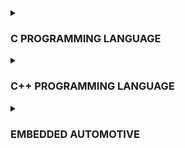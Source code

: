  <details><summary><h3>C PROGRAMMING LANGUAGE</h3></summary>
 
<!-- ----------------------------------C Bassic-------------------------------------------- -->


<details>
  <summary><h4>C BASIC </h4></summary>

#### 1. Type Data and Libraries:

Trong ngôn ngữ C, thì sẽ có các thư viện chuẩn có sẵn như:
```C
 #include<stdio.h>
 #include<stdlib.h>
 #include<stdint.h> 
```
   Các loại kiểu dữ liệu được dùng trong C và tuỳ thuộc vào kiến trúc của vi xử lý mà các kiểu dữ liệu có kích thước khác nhau:

 <img src="https://web888.vn/wp-content/uploads/2022/03/C-Datatypes-Range-and-Sizes.webp">
 

   Trong Embedded System thì ta sẽ sử dụng thư viện:
```C 
#include <stdint.h>
```
 
**Example:**
```C
#include<stdio.h>
#include<stdint.h>

uint8_t var; // 1 byte  // 2^8=256 //Giá trị từ 0 to 255
uint32_t var2;// 4 byte // 2^32 memmory //Giá trị  0 den 2^32-1
int16_t var3;// 2 byte // 2^16 memory //Giá trị -(2^16)/2 to (2^16)/2 -1
```
#### 2. Typedef:
  
- Được dùng để thay đổi tên cho kiểu dữ liệu.
```c
 typedef struct 
 {
    float x;
    float y;
 }ToaDo;          // dung typedef doi ten du lieu struct

typedef int typeint;// dung typedef de doi ten int

 typeint a=10;   // khai bao a theo typeint
 ToaDo data;     //  khai bao data theo ToaDo
```

#### 3. Function:
 
 Trong C, thì sẽ hai loại hàm trả về giá trị hoặc không có kiểu trả về. Ngoài ra còn có hàm trả lại địa chỉ.
 ```c
 // Hàm không có kiểu trả về
 void test (){
    printf("Gia tri ham so\n");
 }
// Hàm trả lại giá trị là kiểu int
 int tong(int a, int b){
     return a + b;
 }
 // Hàm trả lại địa chỉ của 1 đối tượng
 int *ptr(){   // Hàm trả lại địa chỉ 
    static int x = 10;
    return &x;
 }
 ```
#### 4. Enum:
  Là kiểu dữ liệu liệt kê trong C, các member sẽ được giá trị và các member kế sau sẽ được + 1. Dùng typedef để thay đổi tên dữ liệu.

  **Tóm lại:**
  + Giá trị của các phần tử sẽ bằng 0 -> N-1 nếu không gán giá trị ban đầu
  + Giá trị của phần tử sau sẽ tăng lên 1 đơn vị so với phần tử đứng trước
 ```c
 typedef enum{
     Thu2,
     Thu3, 
     Thu4,
     Thu5, 
     Thu6,
}Thu;

Thu x;
 ```
#### 5. For loop:
Vòng lặp for sẽ có 3 phần: Khởi tạo biến -> So sánh điều kiện -> Thay đổi giá trị.

```c
for(uint8_t i=0; i<10;i++) // khoi tao bien, condition of i, change value
    {
        printf("Gia tri: %d\n", i); // gia tri man hinh
    }

    // break in loop
     for(uint8_t i=0; i<10;i++) 
    {
        if(i>6) break;// when meet break then exit loop
        printf("Gia tri: %d\n", i); 
    }

    // continious in loop
     for(uint8_t i=0; i<10;i++) 
    {
        if(i>6) continue;;// when meet continious cancel 
        //cau lenh ben duoi and quay lai vong lap
        printf("Gia tri: %d\n", i); 
    }

```
#### 6. While:
Đối với while thì sẽ thực hiện kiểm tra điều kiện sau đó mới thực hiện câu lệnh bên dưới.
```c
 // loop while

    while (i<10)// nếu thoả điều khiên trong while thì tiếp tục lệnh
    {
        printf("Gia tri cua dieu khien: %d\n",i);
        i++;
    }
```
#### 7. Do while:
Đối với do while thì sẽ thực hiện câu lệnh trước rồi mới kiểm tra điều kiện.
```c
// do while
  do
   {
    printf("Gia tri la : %d\n", x);
    x++;
   } while (x<10);
```
#### 8. If else:
Đối với trường hợp này nếu 1 trong các điều kiện thoả thì thoát và xuống câu lệnh bên dưới.
```c
if (y>=8)
   {
    printf("Gioi ");
   }
else if (y>=7)
   {
    printf("Kha ");
   }
else
   {
     printf("Trung Binh ");
   }

```
Đối với trường hợp này thì sẽ so sánh các trường hợp nếu thoả thì thoát và xuống câu lệnh bên dưới. Ở kiểu này thì nó sẽ làm tốn thời gian xử lý hơn.
  ```c
  if (y>=8)
   {
    printf("Gioi ");
   }
   if (y>=7)
   {
    printf("Kha ");
   }
   if (y<=5)
   {
     printf("Trung Binh ");
   }
   
  ```
  #### 9. Switch case:
Đối vơi switch case thì sẽ so sánh từng case sẽ thực hiện. Cần phải phải có `break` để thoát ra nếu không nó sẽ thực hiện lệnh bên dưới. Nếu không có trường hợp nào thoả thì xuống `default` thực hiện.
  ```c
  switch (thu)
   {
   case Thu2:
    printf("Thu 2\n");
    break;
   case Thu3:
    printf("Thu 3\n");
    break;
   case Thu4:
    printf("Thu 4\n");
    break;
   case Thu5:
    printf("Thu 5\n");
    break;
   case Thu6:
    printf("Thu 6\n");
    break;
   default:
   printf("Khong hop le\n");
    break;
   }
  ```
</details>



<details>
<summary><h4>POINTER</h4></summary>

#### 1. Khái niệm về Pointer?

* Là biến sẽ lưu giá trị là địa chỉ bộ nhớ/ô nhớ của đối tượng mà nó trỏ đến.

* Để trỏ đến lưu địa chỉ của đối tượng thì biến con trỏ phải được khai báo đúng kiểu dữ liệu.
- Bộ nhớ RAM chứa rất nhiều ô nhớ, mỗi ô nhớ có kích thước 1 byte.
- Mỗi ô nhớ có địa chỉ duy nhất và địa chỉ này được đánh số từ 0 trở đi. Nếu CPU 32 bit thì có 2^32 địa chỉ có thể đánh cho các ô nhớ trong RAM.

![pointer](https://gochocit.com/wp-content/uploads/2021/09/dia-chi-don-vi-nho-duoc-danh-dia-chi.png)

* Khi khai báo biến, trình biên dịch dành riêng một vùng nhớ với địa chỉ duy nhất để lưu biến. Trình biên dịch có nhiệm vụ liên kết địa chỉ ô nhớ đó với tên biến. Khi gọi tên biến, nó sẽ truy xuất tự động đến ô nhớ đã liên kết với tên biến để lấy dữ liệu. 

![pointer](https://gochocit.com/wp-content/uploads/2021/09/dia-chi-cua-bien-la-dia-chi-o-nho-dau-tien.png)
    
```c
 int *ptr= &a;

 printf("Dia chi cua a : %p\n", &a);

 printf("Dia chi cua a : %p\n", ptr);

 printf("Gia tri cua a : %p\n", *(&a));

 printf("Gia tri cua a : %p\n", *ptr);
```
  
#### 2. Kích thước của  biến con trỏ

Thực tế kích thước con trỏ sẽ phụ thuộc vào kiến trúc của vi xử lý:

- Kiến trúc 32 bit/8 bit = 4 bytes
- Kiến trúc 64 bit/8 bit = 8 bytes
- Kiến trúc 16 bit/8 bit = 2 bytes

#### 3. Khai báo con trỏ:
  <`kiểu dữ liệu`>  *<`tên biến`>

**Các kiểu dữ liệu khai báo con trỏ**
  
  ```C
  int *ptr1; // khai báo con trỏ để trỏ tới biến kiểu nguyên 
  float *ptr2; // khai báo con trỏ để trỏ tới biến kiểu thực 
  char *ptr3; // khai báo con trỏ để trỏ tới biến kiểu ký tự 
```

 *Example :*
```C
#include <stdio.h>
int main(){
	int *ptr=&a;
	printf("dia chi a %p\n",&a);
	printf("gia tri ptr %p\n",ptr);
	printf("gia tri cua a :d\n",*ptr);
return 0;
}
```
#### 4. Con trỏ Void: 

*Khai báo* : void *ptr;

Void *ptr là con trỏ có thể trỏ lưu địa chỉ tất cả các đối tượng với kiểu dữ liệu khác nhau. Nhưng để lấy giá trị tại các đối tượng đó thì cần ép kiểu dữ liệu cho con trỏ.

```C
printf("test i=%d\n",(int*)ptr); //ép kiểu ptr về int
```
Nếu muốn lấy giá trị tại địa chỉ
```C
printf("test i=%d\n",*(int*)ptr);  
```
**Example:**
```c
//con tro void
int i=10;
double d=10.3;   
char c='A';

void *ptr=NULL; // con trỏ void sẽ lưu Null(giá trị 0 ) sẽ không biến thành con trỏ rác

void test(){
    printf("This is a test\n");
 }

ptr=&d;
printf("Gia tri tai dia chi: %lf ",*((double*)ptr));// Lấy giá trị của đối tượng khi con trỏ void trỏ đến và ép kiểu dữ liệu double cho ptr

ptr=&c;
printf("Gia tri tai dia chi: %c ",*((char*)ptr));// Lấy giá trị của đối tượng khi con trỏ void trỏ đến và ép kiểu dữ liệu char cho ptr

ptr=&i;
printf("Gia tri tai dia chi: %d ",*((int*)i));// Lấy giá trị của đối tượng khi con trỏ void trỏ đến và ép kiểu dữ liệu int cho ptr

ptr=&test;
printf("Dia chi ham test : %p\n ", ptr);// Lấy địa chỉ của hàm test
```

#### 5. Con trỏ hàm:

**`<kiểu trả về> (*tên con trỏ)(input parameter)`**
* Là con trỏ lưu trữ địa chỉ của một hàm, ta có thể gọi hàm(với các input parameter) mà thông qua biến đó trỏ tới như sau:

`**Ngoài ra, ép kiểu con trỏ trỏ đến object thành con trỏ hàm:**`

```c
 void *ptr3=NULL;// con trỏ void
    
 ptr3=&Tich1;// tro den luu dia chi ham Tich

((void(*)(int,int))ptr3)(8,4); // ép kiểu về con trỏ thành con trỏ hàm với hai input parameter
```

**Example về Pointer hàm nhận với input paramater kiểu int và trả về dữ liệu kiểu void.**
```C
void (*func)(int,int);// khai báo con trỏ hàm với hai input parameter
```
*Các function:*
```c
void Tong(int a, int b){
    printf("Tong cua %d va %d: %d\n",a,b,a+b);
}

void Hieu(int a, int b){
    printf("Hieu cua %d va %d: %d\n",a,b,a-b);
}

void Tich1(int a, int b){
    printf("Multiple cua %d va %d: %d\n",a,b,a*b);
}

int Tich2(int a, int b){ // hàm trả về kiểu int
    return a*b;
}

void Divide(int a, int b){
    printf("Divide cua %d va %d: %lf\n",a,b, (double) a/b);
}
```

```C
int main(){

      void(*ptr1)(int,int);// khai báo con trỏ hàm kiểu void

      ptr1=&Tong;// lưu địa chỉ hàm Tong
      ptr1(4,5); // Cho hàm Tong với hai input parameter

      ptr1=&Hieu;// lưu địa chỉ hàm Hieu
      ptr1(8,2); // Cho hàm Hieu với hai input parameter

      ptr1=&Tich1;// lưu địa chỉ hàm Tich1
      ptr1(2,4);  // Cho hàm Tich1 với hai input parameter

      ptr1=&Divide;// lưu địa chỉ hàm Divide
      ptr1(6,2);   // Cho hàm Divide với hai input parameter

      int(*ptr2)(int,int)=&Tich2;// khai báo con trỏ hàm kiểu int 
      ptr2(5,6);                 // Cho hàm Tich2 với hai input parameter               
}
```

**Ngoài ra, ta có thể dùng hàm function với input paramater là  `con trỏ hàm` với hai `biến kiểu int`**
```c
void Tinhtoan(void(*func)(int,int),int a, int b){    // input: con trỏ hàm và hai biến kiểu int
      printf("Tinh Toan\n");
     func(a,b);                                      // input : a và b
}


int main(){

   Tinhtoan(&Tong,9,9);  // Cung cấp input cho hàm Tinhtoan

   Tinhtoan(&Divide,9,4); // Cung cấp input cho hàm Tinhtoan
 
}
```
**Sủ dụng một mảng con trỏ để trỏ đến lưu trữ địa chỉ các hàm:**

```C
int main(){

void *arr[]={&Tong,&Hieu,&Tich1,&Divide};// Mảng của con trỏ lưu địa chỉ các hàm

((void(*)(int,int))arr[2])(6,7);// ép kiểu con tro arr[2] thành con tro hàm 

((void(*)(int,int))arr[0])(8,6);// ép kiểu con tro arr[0] thành con tro hàm 

return 0;
}
```
### Tại sao phải dùng con trỏ Null?

`Con trỏ NULL`: khi khai báo 1 con trỏ phải gán địa chỉ cho nó, nếu khai báo chưa sử dụng thì khai báo thành con trỏ NULL ( lưu giá trị 0 ), không gán trị cho thì nó sẽ là con trỏ rác và trỏ đến lưu địac chỉ rác.


#### 7.Pointer to pointer:
* Cũng là một biến con trỏ nhưng sẽ lưu giá trị là địa chỉ của một biến con trỏ khác thay vì lưu địa chỉ của một đối tượng.

```C
int *ptr=&a;// ptr1 trỏ đến lưu địa chỉ của biến a
int **ptr1= &ptr; // ptr1 đến trỏ đến lưu địa chỉ của ptr

printf("Gia tri: %p",*(ptr1))// lấy giá trị mà ptr1 lưu địa chỉ đó là ptr

printf("Gia tri: %d",*(ptr))// lấy giá trị mà ptr lưu địa chỉ đó là a

printf("Gia tri: %d",*(*ptr1))// lấy giá trị địa chỉ a
```
* Lưu ý: Khi nào dùng input parameter là con trỏ và biến. Dùng biến khi ta không muốn thay đổi giá trị của biến trong hàm. Dùng con trỏ khi ta có thể thay đổi giá trị biến sử dụng trong hàm.
```c
   test(int *ptr, int a);

   test(&a,5);
```
#### 7. CON TRỎ HẰNG :
```c
int i = 10;
const int *ptr = &i;  // con trỏ hằng
*ptr = 89;  // lỗi vì không thể thay đổi giá trị của i thông qua con trỏ ptr chỉ có thể thay đổi giá trị qua i
// Chỉ thay đổi được địa chỉ mà biến con trỏ lưu
ptr = &x;   // thoả
x = 50;     // thoa
```

#### 8. HẰNG CON TRỎ :
```c
int i = 10;
int* const ptr = &x;
*ptr = 15;  // thay đổi giá trị i thông qua con trỏ ptr
px = &y;   // không thể thay đổi giá trị địa chỉ mà ptr lưu
```
#### 9. Chức năng CONST :
```c
void test(){
    const int a=10; // khoi tao phan vung Stack 
                   // thoat hoi ham thi thu hoi vung nho
//Các biến khai báo cục bộ và input parameter đều được lưu ở phân vùng Stack trừ cục bộ static
}
```
*Lưu ý: Các biến khai báo ở các phân vùng nhớ Text, Data, BSS thì khai báo toàn cục mới có hiệu lực, trừ biến cục bộ static ở Data và BSS*

**Example:**
```c
int arr[] = {6, 9, 5};

void string(const int arr[]){    //khi có const thì ta không thể thay đổi giá trị của các phần tử mảng

int main(){
   string(arr);
}
}
```
```c

void test1(const int a)// 0xa2 k de thay gia tri 20 khi co "const"
{

}

int main(int argc, char const *argv[])
{
  
    int b=20;// 0xc1
    test1(b);// gan gia tri 20
    printf(""Gia tri : %d);
    return 0;
}
```
*Lưu ý :*
```c
typedef struct main
{
    int x;
    int y;
}Point;
// chỉ là kiểu dữ liệu (format) chưa được khởi động bên trong phân vùng nhớ

Point x =(1,3);// khởi tạo phân vùng nhớ
```

</details>


<details>
<summary><h4>MEMORY LAYOUT</h4></summary>

**Sơ đồ phân vùng nhớ trên RAM Memory:**


|          Stack          |
| :---------------------: |
|            ↓            |
|            ↑            |
|          Heap           |
| Bss(Uninitialized data) |
| Data(Initialized data)  |
|          Text           |
	
#### 1. Phân vùng Text:
- Khi nạp source chương trình cho vi xử lý thì sẽ được lưu ở bộ nhớ Flash, cho dù tắt nguồn thì data và thông tin ở Flash vẫn không bị mất. Khi ta khởi động thì source program sẽ copy trong bộ nhớ Flash sang bộ nhớ RAM vào phân vùng TEXT, khi tắt nguồn thì data trong bộ nhớ RAM sẽ bị reset lại. Tốc độ truy xuất ở bộ nhớ RAM sẽ nhanh hơn so với bộ nhớ Flash.Thực tế, bộ nhớ Flash cũng có thể truy xuất dữ liệu ra nhưng tốc độ truy xuát sẽ bị chậm hơn.

- Chỉ quyền truy cập chỉ Read và nó chưa lệnh để thực thi nên tránh sửa đổi instruction.

- Chứa khai báo hằng số (constant) trong chương trình thì sẽ không bị thay đổi.
```c
const int b =20;// Khai bao constant duoc luu phan vung o TEXT
```

#### 2. Phân vùng Data:

- Quyền truy cập là Read và Write.
 ```c
  int a=30;// khai bao biến toàn cục phân sẽ lưu phân vùng Data
  a=20 ;  // cho quyền write biến toàn cục
  printf("a= %d\n", a);
 ```

- Chứa biến toàn cục or biến static với giá trị khởi tạo khác không.
```c
int a=9;// Biến toàn cục ở  phầnn vung Data
static int d=8;// Bien global/Local static ở phân vùng Data
```
- Được giải phóng/thu hồi khi kết thúc vòng đời của chương trình.

#### 3. Phân vùng BSS:

- Quyền truy cập là Read và Write.
 ```c
  int b=0;
  // khai bao biến toàn cục phân vùng BSS
  b=20 ;  // write biến toàn cục
  printf("b= %d\n", b);
 ```

- Chứa biến toàn cục or biến static với giá trị khởi tạo khác không.
```c
int a;
int a=0;
// Biến global được phân vung BSS
static int d=0;// Bien global/local static được phan vùng ở BSS
```
- Được giải phóng/thu hồi khi kết thúc vòng đời của chương trình.
     
####  4. Phân vùng Stack:

- Quyền truy cập là read và write.

  ```c
    int a=20// Bien local ở phân vùng Stack
    a=10;
    printf("a= %d\n", a);
  ```
- Được sử dụng cấp phát cho biến local, input parameter của hàm,…
  ```c
   void Tong(int a, int b){   // hai bien input parameter a va b duoc phan vung o Stack

   int c;// bien local o phan vung o Stack
   c=a+b;// thuc hien phep tong a + b ở bộ ALU tính toán (bo xu ly trung tam)
  
   printf("Tong cua a va b: %d\n", c);
  
   printf("Dia chi cua a: %p\n", &a);  // 
   printf("Dia chi cua b: %p\n", &b);
   printf("Dia chi cua c: %p\n", &c);
   }
  ```

- Sẽ được giải phóng/thu hồi vùng nhớ khi ra khỏi block code/hàm
  ```c
   Tong(5,7);      // khoi tao int a // 0x01
    //             // khoi tao int b // 0xc0
    //             // khoi tao int c // 0xd0
   printf("-------\n");
   // sau khi thoat khoi function thi no se thu hoi bo nho
   Tong(8,4);       // se truy cap vao bo nho Stack de luu
   // khởi tạo các biến a b c có thể cùng địa chỉ đã thu hồi
  ```

#### 5. Phân vùng Heap:

*Tại sao phải cấp phát bộ nhớ động. Vì thực tế khi khai báo 1 mảng tĩnh thì nó mảng tĩnh không thể thay đổi được kích thước mảng cũng như số lượng phần tử của mảng:*

  ```c
 uint32_t arr[]={1,7,3,5,9};// mảng tĩnh không thay đổi được kích thước va được lưu ở phân vùng Stack.

 for (uint32_t i = 0; i < 5; i++)
 {
    printf("dia chi %d: %p\n",i+1,arr + i);
 }
  ```

- Quyền truy cập là read và write.

-Các hàm được sử dụng để cấp phát bộ nhớ động như: Malloc, Realloc.
- Sẽ được giải phóng/ thu hồi vùng nhớ khi gọi hàm free().
```c
    uint16_t *ptr= (uint16_t*)malloc(sizeof(uint16_t)*5);
    // 0x01 0x02 0x03 0x04 0x05
    // no se cap phat vung nho dong o vung nho Heap

    for (uint8_t i = 0; i < 5; i++)// bien i duoc phan vung Stack
    {
        ptr[i]=2*i;
    }
    for (uint8_t i = 0; i < 5; i++)//  bien i duoc phan vung Stack
    {
      printf("Gia tri i = %d\n", ptr[i]);
    }
   // Khi do cac phan tu của mang dong la: ptr[0], ptr[1], ptr[2], ptr[3], ptr[4]...

    printf("Dia chi: %d\n",sizeof(ptr[4])); // kich thuoc phan tu

    // Thay doi kich thuoc vung nho
    ptr=(uint16_t*)realloc(ptr,sizeof(uint16_t)*7);// thay doi kich thuoc cua vung nho
    
    
    for (uint8_t i = 0; i < 7; i++)
    {
        ptr[i]=2*i;
    }
    for (uint8_t i = 0; i < 7; i++)
    {
      printf("Gia tri i = %d\n", ptr[i]);
    
    // Cac malloc, calloc, realloc thi bo nho thi duoc luu phan vung nho Heap

    free(ptr);// Sau khi cap phat bo nho dong thi can giai phong/thu hoi bo nho 
```
**Cấp phát bộ nhớ động trong C : Malloc, Calloc, Realloc**

Cú pháp khai báo phân vùng nhớ động thường gặp:
```C
void * malloc (size_t size);
void * realloc (size_t num, size_t size);
void * calloc (size_t count ,size_t size);
```
 * Dùng  malloc tạo ra vùng nhớ động trên Heap và biến con trỏ trỏ đến.
 * Dùng  realloc để thay đổi kích thước vùng nhớ động của phần tử khi mà biến con trỏ trỏ đến.
 * Dùng  calloc cũng giống malloc thì các phần tử trên vùng nhớ động thì nó đều sẽ có giá trị là 0.
   
   `Cả ba hàm đều trả về là địa chỉ(Pointer kiểu void) cho nên ta cần phải ép kiểu dữ liệu hàm`
* Example
```C
// cú pháp malloc, realloc

uint8_t *ptr=(uint8_t*)malloc(sizeof(uint8_t)*5);          // tao vung nho 5 byte với mỗi phần từ là 1 byte
unit16_t *ptr=(uint16_t*)malloc(sizeof(unit16_t)*5);      // tao ra 1 mang voi 5 phan tư. Moi phan tu co kich thuoc 2 byte
```
 Dùng `free` : để thu hồi vùng nhớ.
```C
 free(ptr); // giai phong bo nho dong o phan vung Heap
```

#### 6. Stack và Heap

• Phân vùng nhớ Heap và Stack đều được lưu trữ trong RAM khi chương trình được thực thi.

• Bộ nhớ Stack được dùng để lưu trữ các biến cục bộ trong hàm, tham số truyền vào... Truy cập vào bộ nhớ này rất nhanh và được thực thi khi chương trình được biên dịch.

• Bộ nhớ Heap được dùng để lưu trữ vùng nhớ cho những biến con trỏ để trỏ cấp phát bộ nhớ động cho các hàm malloc - calloc - realloc.

**Kích thước vùng nhớ**

* Stack: kích thước của bộ nhớ Stack là cố định, tùy thuộc vào từng hệ điều hành, ví dụ hệ điều hành Windows là 1 MB, hệ điều hành Linux là 8 MB (lưu ý là con số có thể khác tùy thuộc vào kiến trúc hệ điều hành của bạn).

* Heap: kích thước của bộ nhớ Heap là không cố định, có thể tăng hoặc giảm do đó sẽ đáp ứng được nhu cầu lưu trữ dữ liệu của chương trình.

**Đặc điểm vùng nhớ**
  
* Stack: vùng nhớ Stack được quản lý bởi hệ điều hành, dữ liệu được lưu trong Stack sẽ tự 
động hủy khi hàm thực hiện xong công việc của mình.

* Heap: Vùng nhớ Heap được quản lý bởi lập trình viên (trong C hoặc C++), dữ liệu trong Heap sẽ không bị hủy khi hàm thực hiện xong, điều đó có nghĩa bạn phải tự tay hủy vùng nhớ bằng câu lệnh `free (trong C)`, và `delete() hoặc delete [] (trong C++)`, nếu không sẽ xảy ra hiện tượng rò rỉ bộ nhớ. 

*`Lưu ý: việc tự động dọn vùng nhớ còn tùy thuộc vào trình biên dịch trung gian.`*

  **Vấn đề lỗi xảy ra đối với vùng nhớ**
  
* Stack: bởi vì bộ nhớ Stack cố định nên nếu chương trình bạn sử dụng quá nhiều bộ nhớ 
vượt quá khả năng lưu trữ của Stack chắc chắn sẽ xảy ra tình trạng tràn bộ nhớ Stack 
(Stack overflow), các trường hợp xảy ra như bạn khởi tạo quá nhiều biến cục bộ, hàm đệ 
quy vô hạn,...

Ví dụ về tràn bộ nhớ Stack với hàm đệ quy vô hạn:
```C
 int foo(int x){
 printf("De quy khong gioi han\n");
 return foo(x);
}
```

- Heap: Nếu bạn liên tục cấp phát vùng nhớ mà không giải phóng thì sẽ bị lỗi tràn vùng nhớ Heap (Heap overflow).

- Nếu bạn khởi tạo một vùng nhớ quá lớn mà vùng nhớ Heap không thể lưu trữ một lần 
được sẽ bị lỗi khởi tạo vùng nhớ Heap thất bại.

Ví dụ trường hợp khởi tạo vùng nhớ Heap quá lớn:
```C
int *A = (int *)malloc(18446744073709551615);
```

</details>


<details>
<summary><h4>VARIABLES</h4></summary>

Biến static được cấp phát bộ nhớ trong data segment

#### 1. Static local variable:

Khi 1 biến cục bộ được khai báo với từ khóa static và ô nhớ không bị thu hồi khi hàm kết thúc, chỉ có thể được gọi trong hàm khởi tạo ra nó. Mỗi lần hàm được gọi, giá trị của biến dó sẽ là giá trị lần gần nhất hàm được gọi.
```C

#include<stdio.h>
 
 void test(){
    static int a=10;// bien static local o phan vung nho Data
                    // doi voi bien static sau khi ket thuc chtr thi khong bi thu hoi bo nho
   printf("Gia tri : %d\n", a);
    a++;
 }
 
int main() {

     test();          //giá trị của x sẽ là 10
     test();          //giá trị của x tăng lên 1 đơn vị là 11
     test();          //giá trị của x tăng lên 1 đơn vị là 12
   return 0;
}
```
Kết quả:
`10
11
12`

#### 2. Static global variable:
Biến static toàn cục ta chỉ có thể sử dụng biến đó trong File của nó, các File khác không truy cập được. 
```C
// biến a này chỉ được sử dụng trong file main.c
static int a;    // được phân vùng nhớ BSS.

// hàm test() này chỉ được sử dụng trong file main.c
static void test() {};   
```

#### 3. Extern:
Dùng để lấy hàm/biến trong một file nào đó của Folder để sử dụng (trừ static hàm/biến).

```c
 extern void test();// lấy hàm test() từ file khác

 extern int count;// lấy biến count từ file khác
// Sau khi đó test và biến count cả hai file là như nhau
```

#### 4. Volatile:

* Được dùng trong lập trình nhúng (Embedded System) với từ khóa volatile
* Việc khai báo biến volatile để tránh những lỗi sai khó phát hiện do tính năng optimization của compiler.

```c
 volatile int test;// thong bao cho complier khong duoc phep toi uu biến test;

    while (1)
    {
      test =readDataUART(); // doc tin hieu trạng thái từ phần cứng

      A();
      B();
      C();
    }
     
```

   #### 5. Register:

  - Việc dùng lệnh `register` có nghĩa là ta se lưu biến khởi tạo trên thanh ghi thay vì ta phải lưu biến trên bộ nhớ RAM.
 
    
   <img src="https://i.imgur.com/Q4Vnowf.jpg">

  ```C
  int a=10;// khai báo biến trên phần vùng stack trên RAM
  a=a+20;
  ```
 *Khi ta khởi tạo vùng nhớ cho a trên bộ nhớ RAM thì phép toán a+20 sẽ lấy từ bộ nhớ RAM sang register rồi qua bộ ALU(bộ xử lý trung tâm) để thực hiện phép tính toán. Sau đó, ALU sẽ chuyển giá trị về cho register rồi về RAM. Chính vì vậy nó sẽ là mất thời gian, khi ta dùng `register` để khởi tạo vùng nhớ cho a trên thanh ghi thì ta chỉ cần trao đổi giữa ALU với thanh ghi.*
 *Thực tế, hiện nay tốc độc trao đổi giữa RAM và thanh ghi cũng rất nhanh nhưng đối với một số vi điều khiển thì còn đang khá chậm. Thanh ghi cũng giống như bộ nhớ RAM nhưng khả năng lưu data không lớn.
 
 ```c
  register int x=10;//  khởi tạo bộ nhớ cho a  tren thanh ghi register cho nen toc do xu ly nhanh hon so voi luu tren RAM

  ```
  

</details>



<details>
<summary><h4>STRUCT & UNION </h4></summary>
	
#### 1. Struct:

* Kích thước của struct phụ thuộc vào kiểu dữ liệu lớn nhất để quét và phụ thuộc vào cách sắp xếp các member trong struct.
* Các member trong struct sẽ có địa chỉ liền kề nhau.
  Giải thích không đầy đủ: Kích thước của struct là kích thước của các member cộng lại với bộ nhớ đệm(pending).
*Example 1: Cách truy cập các member trong struct*
 - Tên của kiểu struct co thể do người dùng tự định nghĩa và dùng typedef.
```c
      typedef struct {
        uint8_t x;
        uint8_t y;
      }toaDo;
      int main(){
        toaDo M;  //hoặc {.x=10, .y=20};
        M.x = 10;
        M.y = 20;
        printf("toa do diem M: M.x = %d, M.y = %d\n", M.x, M.y);
        return 0;
      }
```
*Example2: Kích thước struct*

```C
 typedef struct
 {
    uint8_t x; // 1 byte     1 byte + 2 byte + 4byte + 1 bytes bo nho dem    = 8
    uint16_t z;// 2 bytes   
    uint32_t y;// 4 bytes    
    uint64_t t;// 8 bytes   8 byte                                           = 8           
 }toado;
// Do uint64_t là 8 byte theo dựa vào compiler của gcc thì mối lần quét là 8 byte.

 printf("Dia chi var: %d \n", sizeof(toado));// in cái kích thước cua struct
// ket qua : 8


//
   typedef struct
  {
    uint8_t x;// 1 byte      1 byte + 7 bytes bo nho dem
    uint16_t z;// 2 bytes    8 bytes
    uint32_t y;// 4 bytes    2 byte + 4 bytes + 2 bo nho dem 
    uint32_t t;// 4 bytes    4 bytes 
    uint64_t m;// 4 bytes
    uint32_t i;
  }toado;
```
#### 2. Union:

* Union là kiểu data do người dùng định nghĩa sẽ gồm các member với nhiều kiểu dữ liệu khác nhau nhưng các member sẽ có cùng địa chỉ. Tại 1 thời điểm thì ta chỉ nhận được một giá trị với từng kiểu loại dữ liệu của member.
* Ngoài ra kích thước của Union sẽ phục thuộc vào kiểu dữ liệu lớn nhất của member theo complie gcc để quét nần kích thước của Union có thể là bộ nhớ member lớn nhất + bộ nhớ đệm (pending).
Lưu ý: Các member đều có cùng vùng nhớ vậy khi dùng cái nào thì ta sẽ phải gọi từng member ra nếu gọi cùng lúc các member thì sẽ bị ghi đè. Tóm lại, khi mà ta thay đổi giá trị của một member thì sẽ ảnh hưởng đến các member khác. Khi trong quá trình truyền data thì tại 1 thời điểm ta có thể nhận giá trị của một kiểu dữ liệu của member duy nhất.
```C
 typedef union
 {
    uint8_t var1[5];  // 1 byte    15 bytes
    uint64_t var2[3]; // 8 byte    24 bytes
    uint32_t var3[7];//  4 byte    28 bytes     cho nên phải quét : 8 *4 = 32 bytes
 }typeunion;
// Do kiểu dữ liệu lớn nhất là uint64_t (8 byte) nên theo compiler gcc thì nó sẽ quét 8 byte. Cho nên kích thước Uinon là 28 bytes + 4 bytes bộ nhớ đệm = 32 byte

 int main(){
    // cách truy cập vào từng member của struct
    printf("Dia chi var1: %d \n", &(var.var1));// lấy địa chỉ member var1

    printf("Dia chi var2: %d \n", &(var.var2));// lấy địa chỉ member var2

    printf("Dia chi var3: %d \n", &(var.var3));// lấy địa chỉ member var2

    printf("Value of members: %d ", sizeof(typeunion));// kich thuoc union   

    // Kiểm tra việc lưu giá trị các membert trên cùng địa chỉ nhớ
    for (int i = 0; i < 5; i++)
    {
        /* code */
        var.var1[i]=i; // 0 1 2 3 4
    }
    
     for (int i = 0; i < 3; i++)
    {
        /* code */
        var.var2[i]=i*2; // 0 2 4
    }

     for (int i = 0; i < 6; i++)
    {
        /* code */
        var.var3[i]=i*3; // 0 3 6 9 12 15
    }

     for (int i = 0; i < 5; i++)
    {
      printf("%d ", var.var1[i]);
    }
 }
// ket qua: 0 3 6 9 12
```
**Example về việc dùng Union khi truyền frame data:**

```c
 typedef union 
 {
   struct 
    {
        uint8_t id[2];// 1 byte
        uint8_t data[3];// 1 byte
        uint8_t checkSum[1];// 1 byte     3 cai khong co buyte pending
    }object;

    uint8_t arr[6];
    /* data */
 }dataFrame;

 int main(){
    // data package tranmission: 1 byte ID
    //                           3 byte Data
    //                           1 byte checkSum
    //                           0x01 0xC2 0xF8 0xF2 0x0A7

    dataFrame test;

    test.object.id[0]=0x01;
    test.object.id[1]=0x03;
    test.object.data[0]=0x89;
    test.object.data[1]=0x08;
    test.object.data[2]=0xE4;
    test.object.checkSum[0]=0xE9;
 }

```
 **Ta cần dùng Debugger để quan sát quá trình truyền và nhân data giữa các member trong Union vởi mảng arr.**
 
#### 3. So sánh Struct và Union:

•	`Struct`: Dữ liệu của các member của struct được lưu trữ ở những vùng nhớ khác nhau. Do đó kích thước của 1 struct phụ thuộc vào kiểu dữ liệu lớn nhất   trong member để complier gcc để quét số bytes và cũngphụ thuộc các sắp xếp các member trong struct.

•	`Union` :  Các member sẽ có cùng 1 địa chỉ nhớ. Kích thước của union cũng phụ thuộc vào kiểu dữ liệu lớn nhất trong member để biết complie gcc biết quét số bytes. Cho nên kích thước của Union sẽ bằng member có kích thước lớn nhất + bộ nhớ đệm (pending).

*Lưu ý*: `Thực tế, việc quét số bytes bao nhiêu thì bản chất nó phụ thuộc vào architect của vi xử lý. Các trường hợp trên chỉ phụ thuộc vào kiểu dữ liệu lớn nhất quét là do complier gcc đã define lại aligment.`

</details>



<details>
<summary><h4>COMPLIER</h4></summary>
	
* Quy trình biên dịch là quá trình chuyển đổi từ ngôn ngữ bậc cao (NNBC) (C/C++, Pascal, Java…) sang ngôn ngữ máy để máy tính có thể hiểu và thực thi. Thực tế các ngôn
ngữ (Pascal,Jave, Python) khi biên dich sang ngôn ngữ máy thì nó đều phải được trải qua chuyển thành ngôn ngữ C.

<img src="https://tapit.vn/wp-content/uploads/2017/07/GCC_CompilationProcess.png">

![image](https://github.com/KhanhTruongTG/EMBEDDED-INTERVIEW-T7/assets/139245069/5354cfc4-a723-434e-b080-bf5669424864)

Chương trình ngôn ngữ C để cho máy tính hiểu được phải trải qua một quá trình biên dịch để chuyển đổi từ dạng source file sang file mã thực thi. Quá trình được chia ra làm 4 giai đoạn chính:
 
#### 1. Giai đoạn tiền xử lý (Pre-processor)

  Giai đoạn này sẽ thực hiện:
  - Các source file .c và .cpp .
  - Xoá bỏ các comment, chú thích.
  - Mở rộng các Macro và Include file.
  - Xử lý các câu lệnh điều kiện: Ifndef, elif...endif .
  - Sẽ copy nội dung từ các file khác để đưa vào file `main.c`  để chạy bằng cách là sẽ dùng include "Text.c". Thực tế thì trong C thì tất cá các file sẽ được chạy trên cùng một file`main.c` .
  
 * Sau khi qua tiền xử lý thì từ file `.c` sẽ tạo ra file code có đuôi `.i` : (main.i). Để tạo ra file main.i thì ta dùng lệnh `gcc -E filename.c -o filename.i` hoặc `gcc -E filename.i` để xem lại code sau quá trình tiền xử lý.

`Chú ý:Để cho hai file main.c và text.c` cùng chạy cfng lúc với nhau thì ta dùng cầu lệnh `gcc main.c text.c -o main` và sau đó nhập `./main` (file main là do ta tạo ra).

#### 2. Giai đoạn dịch NNBC sang Assembly (Compiler)
  
  - Phân tích cú pháp (syntax) của mã nguồn NNBC
  - Chuyển chúng sang dạng mã Assembly là một ngôn ngữ bậc thấp (hợp ngữ) gần với tệp ngôn ngữ máy của bộ vi xử lý.
* Quá trình biên dịch code `.i` thành ngôn ngữ Assembly `.s` .  Dùng lệnh `gcc -S -o filename.i filename.s` để tạo ra file `.s` (main.s).
* Trong ngôn ngữ C thì chương trình sẽ chạy dựa vào địa chỉ hàm và biến.  Khi đó, trong C nó sẽ tự đông truy cập vào bộ nhớ RAM sẽ tìm và lấy địa chỉ trống bất kì
*  Trong file assembly thì ta sẽ thấy các hàm/biến sẽ được tự động gán địa chỉ nào bởi C. Ngoài ra, ta có thể thay đổi địa chỉ cho từng hàm và biến tuỳ ý không nhất thiết phải theo trình tự trong C.
*  Người ta thường dùng ngôn ngữ Assembly để viết hệ điều hành (RTOS) sẽ cho nhiều tab chạy song song với nhau.
  
#### 3. Giai đoạn dịch Assembly sang ngôn ngữ máy (Assember)
  
  - Dich chương trình => Sang mã máy 0 và 1
  - Một tệp mã máy (Object) `.o` hoặc `.obj` sinh ra trong hệ thống sau đó
*  Dùng lệnh `gcc -c filename.c -o filename.o` để tạo ra file `.o` và dùng lệnh `objdump -d -Mintel filename.o` để xem code trong Object file.

#### 4. Giai đoạn liên kết (Linker)
  
  - Trong giai đoạn này mã máy của một chương trình dịch từ nhiều nguồn (file `.c` hoặc file thư viện `.lib`) được liên kết lại với nhau để tạo thành chương trình đích duy nhất.
  - Mã máy của các hàm thư viện gọi trong chương trình cũng được đưa vào chương trình cuối trong giai đoạn này
  - Chính vì vậy mà các lỗi liên quan đến việc gọi hàm hay sử dụng biến tổng thể mà không tồn tại sẽ bị phát hiện. Kể cả lỗi viết chương trình chính không có hàm main() cũng được phát hiện trong liên kết
  - Kết thúc quá trình tất cả các đối tượng được liên kết lại với nhau thành một chương trình có thể thực thi được (`Executable` hay `.exe`) thống nhất

  -> File sau khi gộp lại sẽ có đuôi mở rộng `Executable` hoặc `.exe` trên Window, còn trên MacOS hay Linux có thể đuôi theo chỉ định hoặc không có đuôi mở rộng

  -> Để chạy file code C trên Terminal dùng lệnh `gcc -o filename filename.c` để tạo ra file thực thi, sau đó dùng lệnh `./filename` để chạy file thực thi

</details>


<details> 
<summary><h4>MACRO</h4></summary>

#### 1. Macro

  - Define Marco là một định nghĩa (do lập trình viên đặt tên) dùng để đổi tên (đã định nghĩa) hàm/ biến đã define tương ứng.
  - Quá trình tiền xử lí (pre-processor), các Define Macro có nhiệm vụ sẽ thực hiện define Macro để  thay thế bởi các các định nghĩa hàm/biến tương ứng
 
      ```c
      #define SUM(a,b) a+b// thay thế a + b cho SUM(a,b) ở preprocessor 
      #define TEST abcxy  // thay thế abcxy cho TEST

      printf("Tong cua a va b : %d\n ", SUM(5,6));

      printf("Tong cua a va b : %d\n ", SUM(9,6));
      ```

    `#define SUM(a,b) a+b` => Preprocessor khi gặp bất kỳ lời gọi `SUM(a, b)` nào thì thay ngay bằng `a+b`


     `Macro định nghĩa hàm/biến hoặc cái gì thì sẽ thay thế tương ứng cái đó  trong quá trình tiền xử lý`

#### 2.Khái niệm Ifndef, Elif, Else.. endif:
   
 * **Example 1:**
    ```c
     #define STM32 // define label STM32

     #ifndef STM32 // neu da define label STM32 thi bo cau lenh ben trong va nguoc lai
     int a=10;
     #endif       // ket thuc cau lenh dinh nghia
   ```
* **Example 2:**

  ```c
   #define SIZE 10  // define SIZE la 10

   #if SIZE >20     // So sanh neu thoa thi thuc hien a=30
   int a =30;

   #elif SIZE == 20 // So sanh neu thoa thi thuc hien a=10
   int a= 10;

   #else            // So sanh neu thoa hai cai tren thi thuc hien  a=5
   int a=5;
   #endif

   // Cac cau lenh nay se duoc thuc hien o qua trinh preprocessor
  ```
* **Example 3:**
  
  ```c
    // define ham CREATE_FUNC bang ham void funname(){}
    #define CREATE_FUNC(funname, cmd)        \ 
    void funname(){                          \
    printf(#cmd);                            \
    }
     // ky tu `#` tao dang string (tinh nang cua macro)
     // ky tu `\` de dinh nghia macro va bo phan cuoi 
    CREATE_FUNC(funA,This is funname A\n);  // define macro

    CREATE_FUNC(funB,"This is funname B");  // define macro

  ```
* **Example 4:**
  ```c
  // define FUNC() thanh type var1, var2, var3 ..
    #define FUNC(type, name)      \
    type var1##_ name;            \
    type var2##_ name;            \
    type var3##_ name;

    int main(){
      FUNC(int, test)
    }
   // ky tu `##` tao lien chuoi

   // ket qua: int var1_ test;int var2_ test;int var3_ test;
  ```
* **Example 5:**
  ```c
  // define __VA_ARGS_ cho goi bat cu cai gi ra
  #define FUNC(...)  __VA_ARGS__
  
  #define FUNC(type,...)       \
  int type;                    \
  __VA_ARGS__

  int main(){
    FUNC(name,"This is",15);  // thay the boi  __VA_ARGS__
  }
  // ket qua: int name; "This is"; 15;
  ```
  `Ứng dụng define Macro ở trong Embedded của Autosar khi dùng với nền tảng nhiều vi điều khiển mà không cần thay đổi chương trình:`
  
  File :  **`config.h`**
  ```c
  #define STM32    0
  #define PIC16F   1
  #define ATMGE    2

  typedef enum{   // kieu liet ke enum status
      LOW,
      HIGH
   }Status;

  typedef enum{   // kieu liet ke enum pin 
    PIN0 << 0,    // dich sang trai 0 bit
    PIN1 << 1     // dich sang trai 1 bit
  }Pin;
    
  // dung if, elif .. endif de chon o qua trinh preprocessor
   #if   MCU == STM32                   // So sanh MCU din nghia co phai la STM32 khong
   void digitalWrite(Pin pin, Status status){  // ham dieu khien port
    DAC| pin ~status;
  }
  #elif MCU == PIC16F                  // So sanh MCU din nghia co phai la PIC16F khong  

  void digitalWrite(Pin pin, Status status){  // ham dieu khien port
    CTP| pin ~status;
  }
  #elif MCU==ATMGE                     // So sanh MCU din nghia co phai la ATMGE khong  

  void digitalWrite(Pin pin, Status status){  // ham dieu khien port
    MBC | pin-ASC ~status;
  }
  #endif

  ```
   File:   **`main.c`**

  ```c
  #define MCU STM32  // option use for different of MCU: STM32, PIC16FC, ATMEGA
  #include"config.h" // include file config.h vao file main.c

  int main(){

     while (1)       // vong lap vo han
      {
        digitalWrite(PIN0,HIGH);// dieu khien port vi dieu khien
      }
     
  }

  ```


  

</details>


<details>
<summary><h4>FUNCTION & INLINE</h4></summary>

#### 1. Fuction:
  
 <img src="https://i.imgur.com/O69VYvU.jpg">

* Program counter: Khi khởi động cấp nguồn cho vi điều khiển thì sẽ trỏ vào địa chỉ 0x0000 để bắt đầu chương trình thì nó sẽ tạo program counter. Thì program counter thì nó sẽ đếm tại mỗi địa chỉ rồi + 4 bytes và tại mỗi địa chỉ sẽ lấy giá trị ra đề chạy chương trình.( 4 bytes do kiến trúc vi xử lý 32 bit).

* Stack pointer: được sử dụng khi chương trình đang thực thi theo quy trình chuẩn địa chỉ từ 0x00 0x04 0x08..(kiến trúc vi xử lý là 32 bit) thì chương trình phải chuyển hướng sang địa chỉ hướng. Thì lúc này Stack Pointer xuất hiện sẽ lưu địa chỉ tiếp theo sau đó trước khi `program counter`chuyển hướng đến địa chỉ khác để thực thi function khác (trỏ đến địa chỉ hàm được gọi). Sau khi `program counter` thực thi xong thì sẽ vô `Stack pointer` để lấy địa chỉ và tiếp tục thực thi quy trình chuẩn
  
  Example:
   ```c
     void tong(int a, int b){                  
     // 0xC1... 0XC9       // Stack Pointer      // Program Counter

    
      ("Tong cua a va b: %d\n", a+b);
    }

     int main(int argc, char const *argv[])
     {
   
      A();    // 0x01

      B();    // 0x02

      C();    // 0x03

      tong(9,5);

      tong(6,4);

      return 0;
     }
  ```
     
  - Khi ta khai báo 1 hàm `tong(int a, int b)` thì sẽ có địa chỉ tương ứng từ "0XC1..0XC9". Lúc đó khi bắt đầu chương trình thì nó sẽ chạy tuần từ (Giả sử bộ đếm là 1 byte, thưc tế là 8 byte) hàm`A()// 0x01 => B()// 0x02 =>C()// 0x03` rồi tiếp theo là địa chỉ 0x04 mà lại tới hàm tong(). Thì lúc này địa chỉ `0x04` sẽ được vào `Stack Point` và `Program counter sẽ đếm từ địa chỉ hàm 0xC1.. 0xC9`. Sau khi đếm xong thì `Program counter` vào `Stack Point` để lấy địa chỉ 0x04 để tiếp tục chương trình. Cứ tiếp tục như vậy thì hàm `tong()` chỉ có duy nhất địa chỉ từ `0xC1 .. 0xC9 `nhưng tốc độ sẽ chậm vì phải do thực hiện qua các bước `Stack Pointer và Program counter`.
  - Khi sử dụng với `Macro` thì nó chỉ chức năng định nghĩa hàm (hàm đó có thể ở file khác). Cho nên khi bắt đầu chương trình thì nó sẽ chạy tuần từ(Giả sử bộ đếm là 1 byte, thưc tế là 8 byte) `hàm A()// 0x01 => B()// 0x02 =>C()// 0x03` rồi tiếp theo  `hàm tong()`sẽ có địa chỉ `0x04 ..0x07` rối tiếp đến `hàm tong()`sẽ có địa chỉ `0x08 ..0x1A`. Vậy nên thì trường hợp này thì tốc độ xử lý của nó sẽ nhanh hơn nhưng bộ nhớ nhiều.
  

#### 2. Inline:
Example:
```c
  inline tong(int a, int b){                  // 0xC1... 0XC9             //  abc anc and and     // ngon ngu assembly
    
    printf("Tong cua a va b: %d\n", a+b);
}

int main(int argc, char const *argv[])
     {
   
      A();    // 0x01

      B();    // 0x02

      C();    // 0x03

      tong(9,5);  // copy vào đây  //  abc anc and and

      tong(6,4);  // copy vào đây  //  abc anc and and

      return 0;
     }


```
- **Inline Function** được khai báo với từ khóa `Inline`
- Khi hàm nào là `Inline Function` thì nó thấy hàm `tong()` thì sẽ copy dòng mã assembly or mã máy vào chỗ đó  mà hàm đó đã được complier buit ra mã assembly or mã máy.
- Đối với dùng `Inline` thì tốc độ nhanh hơn và bộ nhớ cũng nhiều không phải qua các bước `Stack pointer` và `Program count`. Nhưng đối với Macro thì nó sẽ khác, Vì `Macro` là địh nghĩa, xử lý ở tiền xử lý còn `Inline` có thế buit `1 function lớn` ra mã assembly và mã máy.




</details>



<details> 
<summary><h4> AUTOSAR C CODING GUIDE</h4></summary>

#### Các quy tắc về đặt tên theo tiêu chuẩn “Autosar C Coding Guidelines” :

"Autosar C Coding Guidelines" là một trong những tiêu chuẩn phổ biến được sử dụng trong lĩnh vực phát triển các hệ thống nhúng. Tiêu chuẩn này cung cấp các quy tắc và hướng dẫn cho việc viết code theo chuẩn Autosar C, giúp đảm bảo tính linh hoạt, dễ bảo trì và dễ mở rộng của hệ thống nhúng.
Tiêu chuẩn Autosar C Coding Guidelines bao gồm nhiều quy tắc về đặt tên biến và hàm, sử dụng hằng số, định dạng code, sử dụng comment, kiểm tra mã nguồn, v.v. Quy tắc này được thiết kế để đảm bảo rằng các nhà phát triển có thể viết code đồng nhất và dễ đọc, giúp giảm thiểu lỗi và tăng tính ổn định của hệ thống nhúng.

Ngoài ra, tiêu chuẩn Autosar C Coding Guidelines cũng đưa ra các hướng dẫn về việc sử dụng các công cụ phân tích mã nguồn để tìm lỗi và cải thiện tính năng của hệ thống nhúng. Điều này là cực kỳ quan trọng đối với các hệ thống nhúng có tính chính xác cao và độ tin cậy yêu cầu cao, như trong các hệ thống điều khiển động cơ và hệ thống an toàn.

#### 1. Quy tắc về đặt tên:

- Sử dụng kiểu đặt tên theo kiểu CamelCase cho các biến và hàm.

- Sử dụng kiểu đặt tên theo kiểu PascalCase cho các cấu trúc và lớp đối tượng.

- Sử dụng chữ hoa cho các hằng số.

- Sử dụng các từ khóa đặc biệt như "const" hoặc "static" để làm rõ rằng biến là hằng số hoặc cục bộ.

- Đặt tên các biến theo quy tắc "type + name" để biểu thị kiểu dữ liệu của biến.

- Đặt tên các biến trong hàm theo quy tắc "type + name" hoặc "name + type" để biểu thị kiểu dữ liệu của biến và thứ tự truyền vào. 
  
**Sử dụng kiểu đặt tên CamelCase cho biến và hàm:**
  ```c
    int numCars = 10;
    float totalSales = 1000.0;
    void getVehicleInfo() { ... }
  ```
**Sử dụng kiểu đặt tên PascalCase cho các cấu trúc và lớp đối tượng:**
  ```c++
   struct CarModel { ... };
   class SalesReport { ... };
  ```
**Sử dụng chữ hoa cho các hằng số:**
  ```c
   const int MAX_NUM_CARS = 100;
   const float DEFAULT_SPEED_LIMIT = 60.0;
  ```
**Đặt tên biến theo quy tắc "type + name":**
  ```c
   int iNumCars = 10;
   float fSalesTotal = 1000.0;
  ```
**Đặt tên biến trong hàm theo quy tắc "type + name" hoặc "name + type":**
  ```c
   int calculateRevenue(int iNumCars, float fPricePerCar);
   void printSalesReport(SalesReport rptSales);
  ```
**Đặt tên biến trong hàm theo quy tắc "type + name" hoặc "name + type":**
  ```c
   int calculateRevenue(int iNumCars, float fPricePerCar);
   void printSalesReport(SalesReport rptSales);
  ```
**Sử dụng tiền tố cho biến để chỉ định mục đích sử dụng của biến:**
  ```c
   int g_iNumCars = 10; // biến toàn cục
   int s_iSalesTotal = 1000.0; // biến cục bộ tĩnh
  ```
**Đặt tên hàm để thể hiện mục đích và hoạt động của nó:**
  ```c
   int calculateRevenue(int iNumCars, float fPricePerCar); // tính doanh thu
   void printSalesReport(SalesReport rptSales); // in báo cáo doanh số
  ```
**Đặt tên hàm callback để thể hiện mục đích và cách sử dụng của nó:**
  ```c
   void ButtonClickedCallback(void); // callback được gọi khi nút được nhấn
  ```
**Đặt tên enum và các hằng số để thể hiện ý nghĩa của chúng:**
  ```c
   enum CarType { SEDAN, SUV, SPORTS };
   const int MAX_NUM_SEATS = 8;
  ```
**Đặt tên các file và thư mục để thể hiện nội dung của chúng:**
  ```c++
   car_model.h // khai báo cấu trúc thông tin xe
   sales_report.cpp // mã nguồn tính toán báo cáo doanh số
  ```  
#### 2. Quy tắc về comment:

**Block-level comment:** là một loại comment được đặt ở đầu của một phạm vi code, chẳng hạn như một file, một module hoặc một class, và được sử dụng để cung cấp thông tin về mục đích, tác giả, ngày tạo và các thông tin khác về phạm vi code đó.

Trong ngôn ngữ lập trình C, block-level comment được đặt bắt đầu bằng ký hiệu /* và kết thúc bằng ký hiệu */, và nội dung của comment được đặt giữa hai ký hiệu này.

```c
/*
* File: sample_file.c
* Author: John Doe
* Date: 24/03/2023
* Description: This is a sample file for demonstrating block-level comment
*/
```
Trong ví dụ trên, block-level comment được sử dụng để cung cấp thông tin về tên file, tác giả, ngày tạo và mô tả cho file "sample_file.c". Khi đọc code, các lập trình viên khác có thể dễ dàng hiểu được thông tin về phạm vi code này và sử dụng nó đúng cách.

 **Function-level comment:** là một loại comment được đặt trước một hàm và được sử dụng để cung cấp thông tin về tên, mô tả, tham số và giá trị trả về của hàm đó. Function-level comment giúp các lập trình viên hiểu rõ hơn về chức năng của hàm và cách sử dụng nó trong code.

Trong ngôn ngữ lập trình C, function-level comment được đặt trên một dòng riêng biệt và bắt đầu bằng ký hiệu /* và kết thúc bằng ký hiệu */. Nội dung của function-level comment bao gồm các thông tin sau:

+ Tên hàm

+ Mô tả về chức năng của hàm

+ Các tham số và kiểu dữ liệu của chúng

+ Giá trị trả về của hàm (nếu có)

```c
/*
* Function: calculate_sum
* Description: This function calculates the sum of two integers
* Input:
*   a - an integer value
*   b - an integer value
* Output:
*   returns the sum of a and b
*/
int calculate_sum(int a, int b) {
  return a + b;
}
```
 *function-level comment:* được sử dụng để cung cấp thông tin về tên hàm, chức năng của hàm là tính tổng của hai số nguyên, kiểu và tên của các tham số, và giá trị trả về của hàm. Các lập trình viên khác có thể dễ dàng hiểu được cách sử dụng hàm này trong code.

#### 3. Quy tắc về định dạng code

**Khoảng trắng và dòng trống:** sử dụng khoảng trắng và dòng trống để tạo ra các nhóm liên quan trong code. Để code dễ đọc hơn, hãy đặt dòng trống trước và sau các khối lệnh, đoạn mã, hàm, v.v.

```c  
if (condition) {
    // code here
}
```

**Thụt đầu dòng:** sử dụng thụt đầu dòng để chỉ ra các phạm vi liên quan trong code. Thụt đầu dòng bằng 4 khoảng trắng. 

```c
void example_function() {
    if (condition) {
        // code here
    } else {
        // code here
    }
}
```
**Khoảng trắng trong phép toán:** sử dụng khoảng trắng trong các phép toán để làm cho code dễ đọc hơn. 
```c
int result = num1 + num2;
```
**Khoảng trắng trong đối số và tham số hàm:** sử dụng khoảng trắng để ngăn cách giữa các đối số và tham số trong hàm. 
```c
void example_function(int arg1, float arg2, char arg3) {
    // code here
}
```
**Chiều dài dòng:** giới hạn độ dài của dòng code không quá 80 ký tự. Nếu một dòng code dài hơn 80 ký tự, hãy chia thành nhiều dòng. 
```c
void example_function(int arg1, float arg2, char arg3) {
    if (arg1 > 0 && arg2 < 10.0 && arg3 == 'A') {
        // code here
    }
}
```

</details>



<details> 
<summary><h4>MAKEFILE</h4></summary>

#### 1. Code trong make để compile C/C++:

**ABTRACT:**
``` makefile
CC := gcc                     # C
CXX := g++                    # C++   
CFLAGS := -Wall -Wextra -std=c11 -IHeader
CXXFLAGS := -Wall -Wextra -std=c++11 -IHeader
TARGET := main

SRC_C := $(wildcard Source/*.c)
SRC_CPP := $(wildcard Source/*.cpp)

.PHONY: all clean run

all: $(TARGET)         # Input                   # $(CC) $(CFLAGS) $^ -o $@

$(TARGET): $(SRC_C) $(SRC_CPP)
	$(CXX) $(CXXFLAGS) $^ -o $@       # Action
 
run: $(TARGET)        # Input  
	./$(TARGET)                       # Action

clean:
	$(RM) $(TARGET)                   # Action

print-%:                              #Du ghi make print-abc cung khong anh huong
	  @echo $(TARGET)
    @echo $@                          # khi make print-abc se hien ra `printabc`
    @echo $($(subst print-, ,$@))     # khi make print-TARGET thì tao ra $(TARGET) => main

```
`.PHONY`:  sẽ giúp make "all clean run" mà tránh các tên có trùng tên trên file trong file.

`wildcard` : có nghĩa giúp tìm các file bên trong folder mà có dạng `.c/.cpp` .
`all run clean ` : là các Target để thực hiện các `Action : `.

`$(TARGET)` : lấy giá trị tham chiếu được gán đó là `main`.

`echo $(TARGET)` : hiện ra giá trị được gán : `echo main` va `main` 

`@echo $(TARGET)` : tao ra `main` va k hiện echo main.Đó là chức năng của @.

`$@` : Đại diện cho Target, trong trường hợp này là "$(TARGET)"

 `$^`: Đại diện cho tất cả các phần phụ thuộc của mục tiêu, trong trường hợp này là "$(SRC_C)" và "$(SRC_CPP)"

 `$(CXX) $(CXXFLAGS)  $^ -o $@`: Lệnh biên dịch, `$^` sẽ được thay thế bằng 
 "$(SRC_C) và $(SRC_CPP)", và ` $@` sẽ được thay thế bằng "$(TARGET)" tao ra file.exe : **main.exe** nằm ở bên ngoài thự mục.

```makefile
   SRC_C := $(wildcard Source/*.c)
   SRC_CPP := $(wildcard Source/*.cpp)
```


**Example 1:** Compiler file main.c trong cùng 1 folder trên Makefile
```makefile
main.o: source/main.c   
      gcc -c source/main.c -o output/main.o   # tao ra file.o đưa vào thư mục output tu file.c

build: output/main.o
      gcc output/main.o -o output/main.exe      # tao ra file main.exe tu file main.o 
run:   output/main.o
       ./output/main `OR` ./output/main.exe                    # Run file main.exe
clean: 
      rm output/ *          # xoa cac file trong folder output
      rm *.o output         # xoa file .o trong folder output
      rm -rf *.txt~ *.c~    # remove temporary files
```
Để chạy Makefile trên Visual Studio Code thì ta dùng: 

`make` : là chạy toàn bộ câu lệnh trong Makefile.

`make main.o` :  tạo ra file main.o trong folder output

`make build`  : tao ra file main.exe trong folder output

`make run`   : Run file main.exe trong folder output

`make clean`  : xoá toàn bộ file tạo ra hoặc file.o


Ngoài ra, ta cũng có thể chạy makefile trên Cygwin64 :

**cd "D:\INTERVIEW\Document Material 2023\fdsf\test"** : link dẫn tới để make file

`ls ` : xem toàn bộ file được tạo ra trong folder.

Còn lại làm tương tự trên Visual Studio Code.

**Example 2:** Compiler 3 file test.c main.c test.h trong cùng 1 folder.
```makefile
output: output/main.o output/test.o
	gcc -c output/main.o output/test.o -o output/out.exe	
main.o: source/main.c     
	gcc -c source/main.c  -o  output/main.o
test.o: source/test.c     test.h
	gcc -c source/test.c  -o  output/test.o
run: 
	./output/out.exe 
clean: 
        rm *.o out
        rm *.o out     

```
#### 2. Các câu lệnh để complier trong Visual Studio Code:

#### COMPLILER IN C PROGRAMMING LANGUAGE:

```MAKEFILE
ossh-keygen -t ed25519 -C "quocphu1807@gmail.com"

# Chuyen tu file source sang file preprocesser: Pre-processor
"gcc -E main.c -o main.i"

#Chuyen tu file preprocesser sang file  file assembly: Compilation
"gcc main.i -S -o main.s"
"gcc -S main.i -o main.s"

#Chuyen tu file assembly sang file object file: Assembler
"gcc -c main.s -o main.o"

#Để đọc code trong file .o: Linker
"objdump -d -Mintel main.o"

#Chuyen tu file .o sang file file .exe:
"gcc -o main.o main.exe"
hoac "gcc main.o -o main.exe"
sang đó: ./main

#Câu lệnh để sử dụng chạy cùng lúc hai file main.c và test.c :
" gcc main.c test.c -o main"

#Sau đó nhập:
"./main"

--------------------------------------------------------

#Để compiler 1 file.c:
"gcc -o main.exe main.c" 

#Sau đó nhập:  
"./main"

HOAC:
#Nếu dùng :    

"gcc main.c ". Sau đó nhập file: ".\a.exe" để compiler

Nếu dùng "gcc main.c -o ' ___' " (đặt tên cho file main1.exe nếu không sẽ tự tạo main.exe)

Sau đó nhập:  './main'

#Câu lệnh tạo ra main.o tu file main.c:
"gcc -c main.c -o main.o "

#De hai file.o thanh mot file moi:

"gcc main.o test.o -o output"

Tạo ra :' file .o ' chung

```

#### COMPLILER IN C++ PROGRAMING LANGUE:

```makefile
#Chuyen tu file source sang file preprocesser: Pre-processor
"g++ -E main.cpp -o main.i"

#Chuyen tu file preprocesser sang file  file assembly: Compilation
"g++ -S main.i -o main.s"
"g++ main.i -S -o main.s"

#Chuyen tu file assembly sang file object file: Assembler
"g++ -c main.s -o main.o"
Để đọc code trong file .o:
"objdump -d -Mintel main.o"

#Chuyen tu file .o sang file file .exe: Linker
"g++ -o main.o main.exe"
hoac "g++ main.o -o main.exe"
sang đó : "./main"
-------------------------------------------------------------------

# De chay 1 file.cpp:
"g++ -o main.exe main.cpp" sau do nhap : "./main"

HOAC:
"g++ main.cpp "thi dung Sau do de chay file: ".\a.exe"

"g++ main.cpp -o '___' "(dat ten cho file main1.exe néu khong se tu tạo main.exe)

Sau do de chay file:  "./main"

#cau lenh tao ra main.o tu file main.cpp:
" g++ -c main.cpp -o main.o "

#cau lenh bien dich makefile:
mingw32-make

#De hai file.o thanh mot file moi:

"gcc main.o test.o -o output"
tao ra "file .o" chung

```

</details>

</details>

<!-- ------------------------------------------------------------------------------------------------------------------------ -->

<details>
<summary><h3>C++ PROGRAMMING LANGUAGE</h3></summary>

<details> 
<summary><h4>AUTOSAR C++ CODING GUIDE</h4></summary>
</details>

<details> 
<summary><h4>CLASS</h4></summary>
</details>

<details> 
<summary><h4>OOP</h4></summary>
</details>

<details> 
<summary><h4>VECTOR</h4></summary>
</details>

<details> 
<summary><h4>TEMPLATE</h4></summary>
</details>

<details> 
<summary><h4>NAME SPACE</h4></summary>
</details>

<details> 
<summary><h4>VIRTUAL FUNCTION</h4></summary>
</details>

<details> 
<summary><h4>LINKED LIST</h4></summary>
</details>

<details> 
<summary><h4>MAP</h4></summary>
</details>

<details> 
<summary><h4>LAMDA</h4></summary>
</details>



</details>

<!-- ------------------------------------------------------------------------------------------------------------------------ -->

<details>
<summary><h3>EMBEDDED AUTOMOTIVE</h3></summary>

<details> 
<summary><h4>SPI</h4></summary>
</details>

<details> 
<summary><h4>I2C</h4></summary>
</details>

<details> 
<summary><h4>UART</h4></summary>
</details>

<details> 
<summary><h4>INTERRUPT</h4></summary>
</details>

<details> 
<summary><h4>TIMER</h4></summary>
hellooooo
</details>

</details>